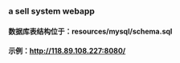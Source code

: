 ### a sell system webapp
#### 数据库表结构位于：resources/mysql/schema.sql
#### 示例：http://118.89.108.227:8080/